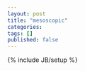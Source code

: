 ```yaml
---
layout: post
title: "mesoscopic"
categories: 
tags: []
published: false
---
```

{% include JB/setup %}
